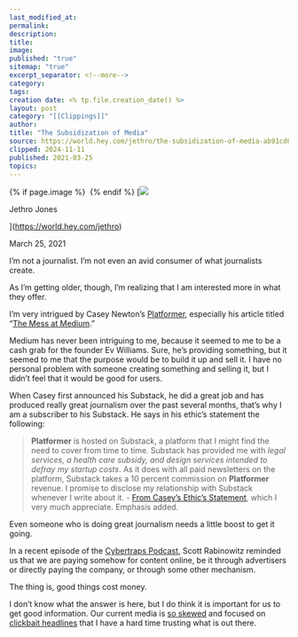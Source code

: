 ```yaml
---
last_modified_at: 
permalink: 
description: 
title: 
image: 
published: "true"
sitemap: "true"
excerpt_separator: <!--more-->
category: 
tags: 
creation date: <% tp.file.creation_date() %>
layout: post
category: "[[Clippings]]"
author: 
title: "The Subsidization of Media"
source: https://world.hey.com/jethro/the-subsidization-of-media-ab91cd65
clipped: 2024-11-11
published: 2021-03-25
topics: 
---
```



{% if page.image %} <img src="{{ page.image }}" alt=""> {% endif %}
[![](https://world.hey.com/jethro/avatar-40bd048fb7cc6850d42ef0957b5f0c498bfea84d)

Jethro Jones

](https://world.hey.com/jethro)

March 25, 2021

I’m not a journalist. I’m not even an avid consumer of what journalists create.

As I’m getting older, though, I’m realizing that I am interested more in what they offer.

I’m very intrigued by Casey Newton’s [Platformer](https://www.platformer.news/), especially his article titled “[The Mess at Medium](https://www.platformer.news/p/-the-mess-at-medium?utm_campaign=post&utm_medium=web&utm_source=copy).”

Medium has never been intriguing to me, because it seemed to me to be a cash grab for the founder Ev Williams. Sure, he’s providing something, but it seemed to me that the purpose would be to build it up and sell it. I have no personal problem with someone creating something and selling it, but I didn’t feel that it would be good for users. 

When Casey first announced his Substack, he did a great job and has produced really great journalism over the past several months, that’s why I am a subscriber to his Substack. He says in his ethic’s statement the following:

> **Platformer** is hosted on Substack, a platform that I might find the need to cover from time to time. Substack has provided me with *legal services, a health care subsidy, and design services intended to defray my startup costs*. As it does with all paid newsletters on the platform, Substack takes a 10 percent commission on **Platformer** revenue. I promise to disclose my relationship with Substack whenever I write about it. - [From Casey’s Ethic’s Statement](https://www.notion.so/Ethics-Policy-e8ee22c0ce7b4228b5da482a83b2ab76), which I very much appreciate. Emphasis added.

Even someone who is doing great journalism needs a little boost to get it going.

In a recent episode of the [Cybertraps Podcast](https://cybertraps.com/23), Scott Rabinowitz reminded us that we are paying somehow for content online, be it through advertisers or directly paying the company, or through some other mechanism.

The thing is, good things cost money.

I don’t know what the answer is here, but I do think it is important for us to get good information. Our current media is [so skewed](https://www.allsides.com/unbiased-balanced-news) and focused on [clickbait headlines](https://blog.tjcx.me/p/new-york-times-ab-testing) that I have a hard time trusting what is out there.